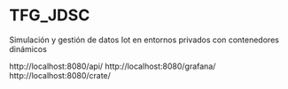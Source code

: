 # TFG_JDSC
Simulación y gestión de datos Iot en entornos privados con contenedores dinámicos


http://localhost:8080/api/
http://localhost:8080/grafana/
http://localhost:8080/crate/
